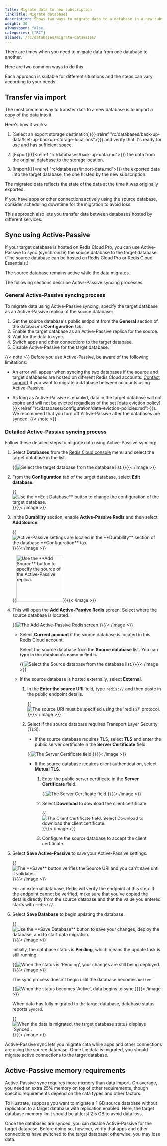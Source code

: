 ```yaml
---
Title: Migrate data to new subscription
linkTitle: Migrate databases
description: Shows two ways to migrate data to a database in a new subscription.
weight: 30
alwaysopen: false
categories: ["RC"]
aliases: /rc/databases/migrate-databases/
---
```

There are times when you need to migrate data from one database to another.  

Here are two common ways to do this.

Each approach is suitable for different situations and the steps can vary according to your needs.

## Transfer via import 

The most common way to transfer data to a new database is to import a copy of the data into it.

Here's how it works:

1.  [Select an export storage destination]({{<relref "rc/databases/back-up-data#set-up-backup-storage-locations">}}) and verify that it's ready for use and has sufficient space.

1.  [Export]({{<relref "rc/databases/back-up-data.md">}}) the data from the original database to the storage location.

1.  [Import]({{<relref "rc/databases/import-data.md">}}) the exported data into the target database, the one hosted by the new subscription.

The migrated data reflects the state of the data at the time it was originally exported.  

If you have apps or other connections actively using the source database, consider scheduling downtime for the migration to avoid loss.

This approach also lets you transfer data between databases hosted by different services. 

## Sync using Active-Passive

If your target database is hosted on Redis Cloud Pro, you can use Active-Passive to sync (synchronize) the source database to the target database.  (The source database can be hosted on Redis Cloud Pro or Redis Cloud Essentials.)

The source database remains active while the data migrates.

The following sections describe Active-Passive syncing processes.

### General Active-Passive syncing process

To migrate data using Active-Passive syncing, specify the target database as an Active-Passive replica of the source database:

1.  Get the source database's public endpoint from the **General** section of the database's **Configuration** tab.
2.  Enable the target database as an Active-Passive replica for the source.
3.  Wait for the data to sync.
4.  Switch apps and other connections to the target database.
5.  Disable Active-Passive for the target database.

{{< note >}}
Before you use Active-Passive, be aware of the following limitations:

- An error will appear when syncing the two databases if the source and target databases are hosted on different Redis Cloud accounts. [Contact support](https://redis.com/company/support/) if you want to migrate a database between accounts using Active-Passive.

- As long as Active-Passive is enabled, data in the target database will not expire and will not be evicted regardless of the set [data eviction policy]({{<relref "rc/databases/configuration/data-eviction-policies.md">}}). We recommend that you turn off Active-Passive after the databases are synced. 
{{< /note >}}

### Detailed Active-Passive syncing process

Follow these detailed steps to migrate data using Active-Passive syncing:

1.  Select **Databases** from the [Redis Cloud console](https://app.redislabs.com/) menu and select the target database in the list.

    {{<image filename="images/rc/migrate-database-select-source.png" alt="Select the target database from the database list." >}}{{< /image >}}

4.  From the **Configuration** tab of the target database, select **Edit database**.

    {{<image filename="images/rc/migrate-data-target-edit.png" alt="Use the **Edit Database** button to change the configuration of the target database." >}}{{< /image >}}

5.  In the **Durability** section, enable **Active-Passive Redis** and then select **Add Source**.

    {{<image filename="images/rc/migrate-data-active-passive-enable.png" alt="Active-Passive settings are located in the **Durability** section of the database **Configuration** tab." >}}{{< /image >}}

    {{<image filename="images/rc/button-database-uri-add.png" alt="Use the **Add Source** button to specify the source of the Active-Passive replica." width="150px">}}{{< /image >}}

6. This will open the **Add Active-Passive Redis** screen. Select where the source database is located.

    {{<image filename="images/rc/migrate-data-add-active-passive.png" alt="The Add Active-Passive Redis screen." >}}{{< /image >}}

    - Select **Current account** if the source database is located in this Redis Cloud account. 
    
        Select the source database from the **Source database** list. You can type in the database's name to find it.

        {{<image filename="images/rc/database-add-account-path-list.png" alt="Select the Source database from the database list." >}}{{< /image >}}

    - If the source database is hosted externally, select **External**.

        1.  In the **Enter the source URI** field, type `redis://` and then paste in the public endpoint details. 

            {{<image filename="images/rc/migrate-data-specify-source-uri.png" alt="The source URI must be specified using the 'redis://' protocol." >}}{{< /image >}}

        1. Select if the source database requires Transport Layer Security (TLS).
        
            - If the source database requires TLS, select **TLS** and enter the public server certificate in the **Server Certificate** field.

            {{<image filename="images/rc/migrate-data-tls-server-cert.png" alt="The Server Certificate field." >}}{{< /image >}}

            - If the source database requires client authentication, select **Mutual TLS**.

                1. Enter the public server certificate in the **Server Certificate** field.

                    {{<image filename="images/rc/migrate-data-tls-server-cert.png" alt="The Server Certificate field." >}}{{< /image >}}

                1. Select **Download** to download the client certificate. 

                    {{<image filename="images/rc/migrate-data-tls-client-cert.png" alt="The Client Certificate field. Select Download to download the client certificate." >}}{{< /image >}}

                1. Configure the source database to accept the client certificate.

7. Select **Save Active-Passive** to save your Active-Passive settings.

    {{<image filename="images/rc/icon-database-save-active-passive.png" alt="The **Save** button verifies the Source URI and you can't save until it validates." >}}{{< /image >}}

    For an external database, Redis will verify the endpoint at this step. If the endpoint cannot be verified, make sure that you've copied the details directly from the source database and that the value you entered starts with `redis://`.

8.  Select **Save Database** to begin updating the database.

    {{<image filename="images/rc/button-database-save.png" alt="Use the **Save Database** button to save your changes, deploy the database, and to start data migration." >}}{{< /image >}}

    Initially, the database status is __Pending__, which means the update task is still running.  

    {{<image filename="images/rc/icon-database-update-status-pending.png" alt="When the status is 'Pending', your changes are still being deployed.">}}{{< /image >}}

    The sync process doesn't begin until the database becomes `Active`.  

    {{<image filename="images/rc/icon-database-update-status-active.png" alt="When the status becomes 'Active', data begins to sync." >}}{{< /image >}}

    When data has fully migrated to the target database, database status reports `Synced`.  

    {{<image filename="images/rc/migrate-data-status-synced.png" alt="When the data is migrated, the target database status displays `Synced`." >}}{{< /image >}}

Active-Passive sync lets you migrate data while apps and other connections are using the source database.  Once the data is migrated, you should migrate active connections to the target database.  

## Active-Passive memory requirements

Active-Passive sync requires more memory than data import.  On average, you need an extra 25% memory on top of other requirements, though specific requirements depend on the data types and other factors.  

To illustrate, suppose you want to migrate a 1&nbsp;GB source database without replication to a target database with replication enabled.  Here, the target database memory limit should be at least 2.5&nbsp;GB to avoid data loss.

Once the databases are synced, you can disable Active-Passive for the target database.  Before doing so, however, verify that apps and other connections have switched to the target database; otherwise, you may lose data.

